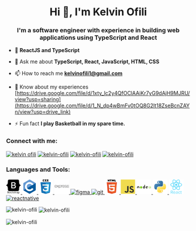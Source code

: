<h1 align="center">Hi 👋, I'm Kelvin Ofili</h1>
<h3 align="center">I'm a software engineer with experience in building web applications using TypeScript and React</h3>

- 🌱 **ReactJS and TypeScript**

- 💬 Ask me about **TypeScript, React, JavaScript, HTML, CSS**

- 📫 How to reach me **kelvinofili1@gmail.com**

- 📄 Know about my experiences [https://drive.google.com/file/d/1xty_lc2y4QfOClAAiKr7yG9dAjH9MJRU/view?usp=sharing](https://drive.google.com/file/d/1_N_dp4wBmFv0tOQ8G2lt18ZseBcnZAYn/view?usp=drive_link)

- ⚡ Fun fact **I play Basketball in my spare time.**

<h3 align="left">Connect with me:</h3>
<p align="left">
<a href="https://linkedin.com/in/kelvin ofili" target="blank"><img align="center" src="https://raw.githubusercontent.com/rahuldkjain/github-profile-readme-generator/master/src/images/icons/Social/linked-in-alt.svg" alt="kelvin ofili" height="30" width="40" /></a>
<a href="https://stackoverflow.com/users/kelvin-ofili" target="blank"><img align="center" src="https://raw.githubusercontent.com/rahuldkjain/github-profile-readme-generator/master/src/images/icons/Social/stack-overflow.svg" alt="kelvin-ofili" height="30" width="40" /></a>
<a href="https://www.hackerrank.com/kelvin-ofili" target="blank"><img align="center" src="https://raw.githubusercontent.com/rahuldkjain/github-profile-readme-generator/master/src/images/icons/Social/hackerrank.svg" alt="kelvin-ofili" height="30" width="40" /></a>
<a href="https://www.leetcode.com/kelvin-ofili" target="blank"><img align="center" src="https://raw.githubusercontent.com/rahuldkjain/github-profile-readme-generator/master/src/images/icons/Social/leet-code.svg" alt="kelvin-ofili" height="30" width="40" /></a>
</p>

<h3 align="left">Languages and Tools:</h3>
<p align="left"> <a href="https://getbootstrap.com" target="_blank" rel="noreferrer"> <img src="https://raw.githubusercontent.com/devicons/devicon/master/icons/bootstrap/bootstrap-plain-wordmark.svg" alt="bootstrap" width="40" height="40"/> </a> <a href="https://www.cprogramming.com/" target="_blank" rel="noreferrer"> <img src="https://raw.githubusercontent.com/devicons/devicon/master/icons/c/c-original.svg" alt="c" width="40" height="40"/> </a> <a href="https://www.w3schools.com/css/" target="_blank" rel="noreferrer"> <img src="https://raw.githubusercontent.com/devicons/devicon/master/icons/css3/css3-original-wordmark.svg" alt="css3" width="40" height="40"/> </a> <a href="https://expressjs.com" target="_blank" rel="noreferrer"> <img src="https://raw.githubusercontent.com/devicons/devicon/master/icons/express/express-original-wordmark.svg" alt="express" width="40" height="40"/> </a> <a href="https://www.figma.com/" target="_blank" rel="noreferrer"> <img src="https://www.vectorlogo.zone/logos/figma/figma-icon.svg" alt="figma" width="40" height="40"/> </a> <a href="https://git-scm.com/" target="_blank" rel="noreferrer"> <img src="https://www.vectorlogo.zone/logos/git-scm/git-scm-icon.svg" alt="git" width="40" height="40"/> </a> <a href="https://www.w3.org/html/" target="_blank" rel="noreferrer"> <img src="https://raw.githubusercontent.com/devicons/devicon/master/icons/html5/html5-original-wordmark.svg" alt="html5" width="40" height="40"/> </a> <a href="https://developer.mozilla.org/en-US/docs/Web/JavaScript" target="_blank" rel="noreferrer"> <img src="https://raw.githubusercontent.com/devicons/devicon/master/icons/javascript/javascript-original.svg" alt="javascript" width="40" height="40"/> </a> <a href="https://nodejs.org" target="_blank" rel="noreferrer"> <img src="https://raw.githubusercontent.com/devicons/devicon/master/icons/nodejs/nodejs-original-wordmark.svg" alt="nodejs" width="40" height="40"/> </a> <a href="https://www.python.org" target="_blank" rel="noreferrer"> <img src="https://raw.githubusercontent.com/devicons/devicon/master/icons/python/python-original.svg" alt="python" width="40" height="40"/> </a> <a href="https://reactjs.org/" target="_blank" rel="noreferrer"> <img src="https://raw.githubusercontent.com/devicons/devicon/master/icons/react/react-original-wordmark.svg" alt="react" width="40" height="40"/> </a> <a href="https://reactnative.dev/" target="_blank" rel="noreferrer"> <img src="https://reactnative.dev/img/header_logo.svg" alt="reactnative" width="40" height="40"/> </a> </p>

<p><img align="left" src="https://github-readme-stats.vercel.app/api/top-langs?username=kelvin-ofili&show_icons=true&locale=en&layout=compact" alt="kelvin-ofili" /></p>

<p>&nbsp;<img align="center" src="https://github-readme-stats.vercel.app/api?username=kelvin-ofili&show_icons=true&locale=en" alt="kelvin-ofili" /></p>

<p><img align="center" src="https://github-readme-streak-stats.herokuapp.com/?user=kelvin-ofili&" alt="kelvin-ofili" /></p>
